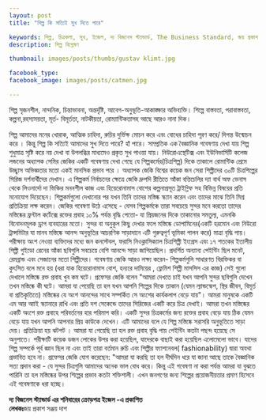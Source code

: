 ```yaml
---
layout: post
title: "শিল্প কি সত্যিই সুখ দিতে পারে"

keywords: শিল্প, চিত্রকলা, সুখ, ইজেল, দ্য বিজনেস স্ট্যান্ডার্ড, The Business Standard, জয় প্রকাশ সঞ্জয় দাশ
description: শিল্প বিশ্লেষণ 

thumbnail: images/posts/thumbs/gustav klimt.jpg

facebook_type: 
facebook_image: images/posts/catmen.jpg

---
```


শিল্প সৃজনশীল, নান্দনিক, চিন্তাভাবনা, অন্তর্দৃষ্টি, আবেগ-অনুভূতি-আকাঙ্ক্ষার অভিব্যক্তি। শিল্পে বাস্তবতা, পরাবাস্তবতা, কল্পনা,রহস্যময়তা, মূর্ত- বিমূর্ততা, নাটকীয়তা, রোম্যান্টিকতাসহ আছে আরও নানা দিক। 

শিল্প আমাদের মনের খোরাক, আত্মিক চাহিদা, রুচির দুর্ভিক্ষ মোচন করে এবং বোধের চাহিদা পূরণ করে/ দিগন্ত উন্মোচন করে । কিন্তু শিল্প কি সত্যিই আমাদের সুখ দিতে পারে? হাঁ পারে। সাম্প্রতিক এক বৈজ্ঞানিক গবেষণায় দেখা যায় শিল্প শুধুমাত্র সৃষ্টি করে নয় দেখা বা উপলব্ধির মাধ্যমেও প্রকৃত সুখ পাওয়া যায়। নিউরোএস্থেটিক্স এবং ইউনিভার্সিটি কলেজ লন্ডনের অধ্যাপক সেমির জেকির একটি গবেষণায় দেখা গেছে যে শিল্পকর্মের(চিত্রশিল্প) দিকে তাকালে রোমান্টিক প্রেমে উচ্ছ্বাস অভিজ্ঞতার মতো একই মানসিক প্রভাব পরে ।
অধ্যাপক জেকি বিশ্বের কয়েক জন সেরা শিল্পীদের ৩০টি চিত্রশিল্পের সিরিজ দর্শনার্থীদের দেখান। এ  শিল্পকর্ম নির্বাচনের ক্ষেত্রে জেকি দ্রুপদি রীতিতে আঁকা বত্তিচেলির দ্যা বার্থ অফ ভেনাস থেকে লিওনার্দো দা ভিঞ্চির মননশীল কাজ এবং হিয়েরোনামাস বোশের কল্পনাপ্রসূত ট্রাইগ্লিফ সহ বিভিন্ন বিষয়ের প্রতি মনোযোগ দিয়েছেন।
শিল্পকর্মগুলো দেখানোর পর  যখন তিনি তাদের মস্তিষ্ক স্ক্যান করেন এবং তাদের মাঝে তিনি মিশ্র প্রতিক্রিয়া লক্ষ করেন। জেকির গবেষণা উঠে এসেছে - যেসব শিল্পকর্মকে তারা সবচেয়ে সুন্দর মনে করতো তাদের মস্তিষ্কের ফ্রন্টাল কর্টেক্সে রক্তের প্রবাহ ১০% পর্যন্ত বৃদ্ধি পেতো- যা প্রিয়জনের দিকে তাকানোর সমতুল্য, এমনকি বিনোদনমূলক ড্রাগ ব্যবহারের মতো। সুন্দর বা অনুকূল কিছু দেখার ফলে মস্তিষ্কে ডোপামিনের(একটি হরমোন এবং নিউরো ট্রান্সমিটার যা মানব মস্তিষ্কে আনন্দ অনুভূতির আচরণিক সাড়াদানে এটি গুরুত্বপূর্ণ ভূমিকা পালন করে) মাত্রা বৃদ্ধি পায়। 
পরীক্ষায় অংশ নেওয়া ব্যক্তিদের মধ্যে জন কনস্টেবল, ফরাসি নিওক্লাসিক্যাল চিত্রশিল্পী ইংগ্রেস এবং ১৭ শতকের ইতালীয় শিল্পী গুইডো রেনের আঁকা ছবিগুলি সবচেয়ে বেশি আনন্দে সাড়া জাগিয়েছিল। প্রদর্শিত অন্যান্য পেইন্টিং ছিল মনেট, রেমব্রান্ড এবং সেজানের মতো শিল্পীদের। গবেষণায় জেকি  আরও লক্ষ্য করেন- শিল্পকর্মগুলি সাধারণত বিরক্তিকর বা কুৎসিত বলে মনে হয় (ধরা যাক হিয়েরোনামাস বোশ, হন্যরে দামিয়ের , ফ্লেমিশ  শিল্পী মাসসিস এর কাজ) সেই গুলো দেখালে মস্তিষ্কে রক্ত ​​প্রবাহ খুব কম ঘটে। প্রফেসর জেকি বলেন "আমরা দেখতে চাই যখন আপনি সুন্দর ছবিগুলি দেখেন তখন মস্তিষ্কে কী ঘটে। আমরা যা পেয়েছি তা হল যখন আপনি শিল্পের দিকে তাকান (যেমন ল্যান্ডস্কেপ, স্থির জীবন, বিমূর্ত বা প্রতিকৃতিতে) মস্তিষ্কের যে অংশ আনন্দের সাথে সম্পর্কিত সে অংশের  কার্যকলাপ বেড়ে  যায়"। আমরা মানুষকে একটি এম আর আাই স্ক্যানারে রাখি এবং প্রতি দশ সেকেন্ডে তাদের সিরিজের একটি করে চিত্র দেখাই। আমরা তখন মস্তিষ্কের একটি অংশে রক্ত ​​প্রবাহে পরিবর্তনের হার পরিমাপ করি। একটি সুন্দর চিত্রকর্মের জন্য রক্তের প্রবাহ বেড়ে যায় ঠিক যেমন বেড়ে যায় যখন আপনি আপনার প্রিয় কাউকে দেখেন।  এটি আমাদের বলে যে শিল্প মস্তিষ্কে সরাসরি অনুভূতিতে সাড়া দেয়। প্রতিক্রিয়া হয় ঝটপট । আমরা যা পেয়েছি তা হল রক্ত ​​প্রবাহ বৃদ্ধি পায় পেইন্টিং কতটা পছন্দ হয়েছে সে অনুপাতে। পরীক্ষাটি কয়েক ডজন লোকের উপর করা হয়েছিল, যাদেরকে বাছাই করা হয়েছিল এলোমেলো ভাবে। যাদের শিল্প সম্পর্কে পূর্ব জ্ঞান ছিল না এবং তাই তারা বর্তমান রুচি এবং শিল্পীর ফ্যাশনেবল( fashionability) দ্বারা অযথা প্রভাবিত হবে না। 
প্রফেসর জেকি যোগ করেছেন: "আমরা যা করছি তা হল দীর্ঘদিন ধরে যা জানা আছে তাকে বৈজ্ঞানিক সত্য প্রদান করা - যে সুন্দর চিত্রগুলি আমাদের অনেক ভাল বোধ করে। কিন্তু এই গবেষণা না করা পর্যন্ত আমরা যা বুঝতে পারিনি তা হল মস্তিষ্কের উপর শিল্পের প্রভাব কতটা শক্তিশালী। এখন জনগণের জন্য শিল্পের প্রয়োজনীয়তার প্রমাণ হিসেবে এই গবেষণাকে ধরা হচ্ছে।



**দ্য বিজনেস স্ট্যান্ডার্ড এর শনিবারের ক্রোড়পত্র ইজেল -এ প্রকাশিত**     
**লেখকঃ**জয় প্রকাশ সঞ্জয় দাশ

